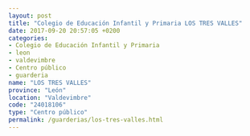 ```yaml
---
layout: post
title: "Colegio de Educación Infantil y Primaria LOS TRES VALLES"
date: 2017-09-20 20:57:05 +0200
categories:
- Colegio de Educación Infantil y Primaria
- leon
- valdevimbre
- Centro público
- guarderia
name: "LOS TRES VALLES"
province: "León"
location: "Valdevimbre"
code: "24018106"
type: "Centro público"
permalink: /guarderias/los-tres-valles.html
---
```

